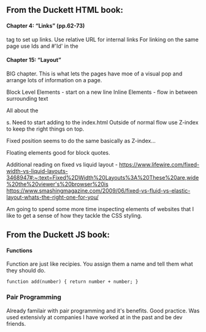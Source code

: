 ## From the Duckett HTML book:

#### Chapter 4: “Links” (pp.62-73)

<a href= ...> </a> tag to set up links.
Use relative URL for internal links 
For linking on the same page use Ids and #'Id' in the <a>
  
#### Chapter 15: “Layout” 
BIG chapter. This is what lets the pages have moe of a visual pop and arrange lots of information on a page.

Block Level Elements - start on a new line
Inline Elements - flow in between surrounding text

All about the <div>s. Need to start adding to the index.html
Outside of normal flow use Z-index to keep the right things on top.
  
Fixed position seems to do the same basically as Z-index...

Floating elements good for block quotes.

Additional reading on fixed vs liquid layout - 
https://www.lifewire.com/fixed-width-vs-liquid-layouts-3468947#:~:text=Fixed%2DWidth%20Layouts%3A%20These%20are,wide%20the%20viewer's%20browser%20is
https://www.smashingmagazine.com/2009/06/fixed-vs-fluid-vs-elastic-layout-whats-the-right-one-for-you/

Am going to spend some more time inspecting elements of websites that I like to get a sense of how they tackle the CSS styling.

## From the Duckett JS book:

#### Functions
Function are just like recipies. You assign them a name and tell them what they should do. 

``function add(number) {
  return number + number;
}``

### Pair Programming

Already familair with pair programming and it's benefits. Good practice. Was used extensivly at companies I have worked at in the past and be dev friends. 
